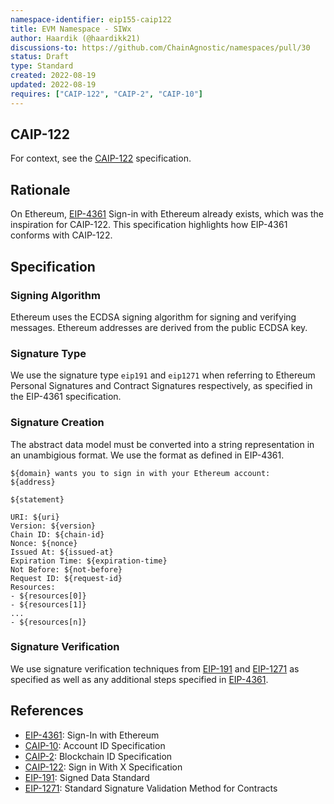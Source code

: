 ```yaml
---
namespace-identifier: eip155-caip122
title: EVM Namespace - SIWx
author: Haardik (@haardikk21)
discussions-to: https://github.com/ChainAgnostic/namespaces/pull/30
status: Draft
type: Standard
created: 2022-08-19
updated: 2022-08-19
requires: ["CAIP-122", "CAIP-2", "CAIP-10"]
---
```


## CAIP-122

For context, see the [CAIP-122](CAIP-122) specification.

## Rationale

On Ethereum, [EIP-4361](EIP-4361) Sign-in with Ethereum already exists, which was the inspiration for CAIP-122. This specification highlights how EIP-4361 conforms with CAIP-122.

## Specification

### Signing Algorithm

Ethereum uses the ECDSA signing algorithm for signing and verifying messages. Ethereum addresses are derived from the public ECDSA key.

### Signature Type

We use the signature type `eip191` and `eip1271` when referring to Ethereum Personal Signatures and Contract Signatures respectively, as specified in the EIP-4361 specification.

### Signature Creation

The abstract data model must be converted into a string representation in an unambigious format. We use the format as defined in EIP-4361.

```
${domain} wants you to sign in with your Ethereum account:
${address}

${statement}

URI: ${uri}
Version: ${version}
Chain ID: ${chain-id}
Nonce: ${nonce}
Issued At: ${issued-at}
Expiration Time: ${expiration-time}
Not Before: ${not-before}
Request ID: ${request-id}
Resources:
- ${resources[0]}
- ${resources[1]}
...
- ${resources[n]}
```

### Signature Verification

We use signature verification techniques from [EIP-191](EIP-191) and [EIP-1271](EIP-1271) as specified as well as any additional steps specified in [EIP-4361](EIP-4361).

## References

[eip-4361]: https://eips.ethereum.org/EIPS/eip-4361
[caip-10]: https://github.com/ChainAgnostic/CAIPs/blob/8fdb5bfd1bdf15c9daf8aacfbcc423533764dfe9/CAIPs/caip-10.md
[caip-2]: https://github.com/ChainAgnostic/CAIPs/blob/master/CAIPs/caip-2.md
[caip-122]: https://github.com/ChainAgnostic/CAIPs/blob/master/CAIPs/caip-122.md
[eip-191]: https://eips.ethereum.org/EIPS/eip-191
[eip-1271]: https://eips.ethereum.org/EIPS/eip-1271

- [EIP-4361](https://eips.ethereum.org/EIPS/eip-4361): Sign-In with Ethereum
- [CAIP-10](https://github.com/ChainAgnostic/CAIPs/blob/master/CAIPs/caip-10.md): Account ID Specification
- [CAIP-2](https://github.com/ChainAgnostic/CAIPs/blob/master/CAIPs/caip-2.md): Blockchain ID Specification
- [CAIP-122](https://github.com/ChainAgnostic/CAIPs/blob/master/CAIPs/caip-122.md): Sign in With X Specification
- [EIP-191](https://eips.ethereum.org/EIPS/eip-191): Signed Data Standard
- [EIP-1271](https://eips.ethereum.org/EIPS/eip-1271): Standard Signature Validation Method for Contracts
